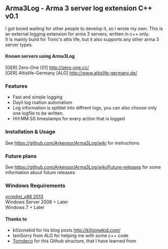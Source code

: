 ## Arma3Log - Arma 3 server log extension C++ v0.1

I got bored waiting for other people to develop it, so i wrote my own.
This is an external logging extension for arma 3 servers, written in c++ only.  
It is mainly build for Tonic's altis life, but it also supports any other arma 3 server types.


#### Known servers using Arma3Log
[GER] Zero-One [01] http://zero-one.cc/  
[GER] Altislife-Germany [ALG] http://www.altislife-germany.de/  


### Features

- Fast and simple logging
- Dayli log roation automatism
- Log information is splittet into diffrent logs, you can also choose only one logfile to be written.
- HH:MM:SS timestamps for every action that is logged


### Installation & Usage

See https://github.com/Arkensor/Arma3Log/wiki for instructions

### Future plans

See https://github.com/Arkensor/Arma3Log/wiki/Future-releases for some information about future releases

### Windows Requirements

[vcredist_x86 2013](http://www.microsoft.com/en-ie/download/details.aspx?id=40784)  
Windows Server 2008 + Later  
Windows 7 + Later  

#### Thanks to

- killzonekid for his blog posts http://killzonekid.com/
- IamSorry from ALG for helping me with some c++ code
- [Torndeco](https://github.com/Torndeco) for this Github structure, that I have learned from
